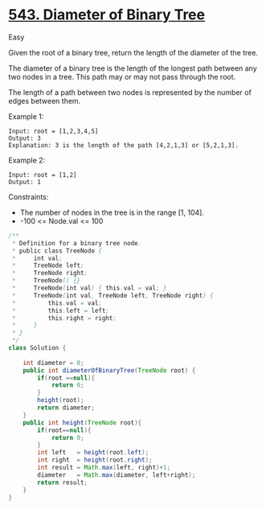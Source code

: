# [543. Diameter of Binary Tree](https://leetcode.com/problems/diameter-of-binary-tree/description/)
Easy

Given the root of a binary tree, return the length of the diameter of the tree.

The diameter of a binary tree is the length of the longest path between any two nodes in a tree. This path may or may not pass through the root.

The length of a path between two nodes is represented by the number of edges between them.


Example 1:
```
Input: root = [1,2,3,4,5]
Output: 3
Explanation: 3 is the length of the path [4,2,1,3] or [5,2,1,3].
```

Example 2:
```
Input: root = [1,2]
Output: 1
 ```

Constraints:
- The number of nodes in the tree is in the range [1, 104].
- -100 <= Node.val <= 100

```java
/**
 * Definition for a binary tree node.
 * public class TreeNode {
 *     int val;
 *     TreeNode left;
 *     TreeNode right;
 *     TreeNode() {}
 *     TreeNode(int val) { this.val = val; }
 *     TreeNode(int val, TreeNode left, TreeNode right) {
 *         this.val = val;
 *         this.left = left;
 *         this.right = right;
 *     }
 * }
 */
class Solution {
    
    int diameter = 0;
    public int diameterOfBinaryTree(TreeNode root) {
        if(root ==null){
            return 0;
        }
        height(root);
        return diameter;
    }
    public int height(TreeNode root){
        if(root==null){
            return 0;
        }
        int left   = height(root.left);
        int right  = height(root.right);
        int result = Math.max(left, right)+1;
        diameter   = Math.max(diameter, left+right);
        return result; 
    }
}
```
